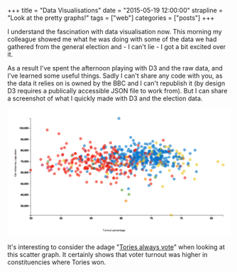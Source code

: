 +++
title = "Data Visualisations"
date = "2015-05-19 12:00:00"
strapline = "Look at the pretty graphs!"
tags = ["web"]
categories = ["posts"]
+++

I understand the fascination with data visualisation now. This morning my colleague showed me what he was doing with some of the data we had gathered from the general election and - I can't lie - I got a bit excited over it.

As a result I've spent the afternoon playing with D3 and the raw data, and I've learned some useful things. Sadly I can't share any code with you, as the data it relies on is owned by the BBC and I can't republish it (by design D3 requires a publically accessible JSON file to work from). But I can share a screenshot of what I quickly made with D3 and the election data.

![Screenshot of a scatter graph representing voter turnout vs constituency population size](/images/posts/data-visualisations/size-vs-turnout.png)

It's interesting to consider the adage "[Tories always vote](https://twitter.com/EmmaKennedy/status/596478834788044802)" when looking at this scatter graph. It certainly shows that voter turnout was higher in constituencies where Tories won.
